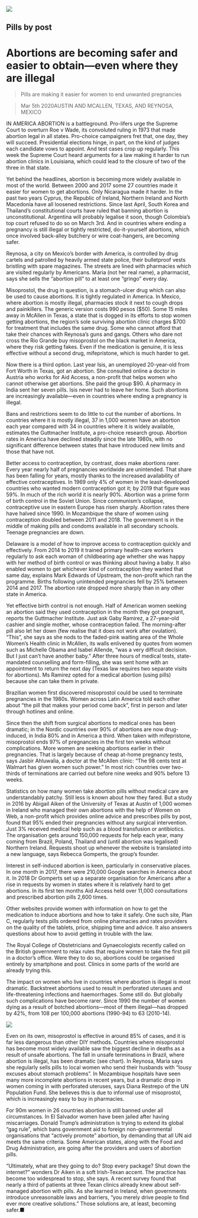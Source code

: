 ![](./images/20200307_IRD001_0.jpg)

## Pills by post

# Abortions are becoming safer and easier to obtain—even where they are illegal

> Pills are making it easier for women to end unwanted pregnancies

> Mar 5th 2020AUSTIN AND MCALLEN, TEXAS, AND REYNOSA, MEXICO

IN AMERICA ABORTION is a battleground. Pro-lifers urge the Supreme Court to overturn Roe v Wade, its convoluted ruling in 1973 that made abortion legal in all states. Pro-choice campaigners fret that, one day, they will succeed. Presidential elections hinge, in part, on the kind of judges each candidate vows to appoint. And test cases crop up regularly. This week the Supreme Court heard arguments for a law making it harder to run abortion clinics in Louisiana, which could lead to the closure of two of the three in that state.

Yet behind the headlines, abortion is becoming more widely available in most of the world. Between 2000 and 2017 some 27 countries made it easier for women to get abortions. Only Nicaragua made it harder. In the past two years Cyprus, the Republic of Ireland, Northern Ireland and North Macedonia have all loosened restrictions. Since last April, South Korea and Thailand’s constitutional courts have ruled that banning abortion is unconstitutional. Argentina will probably legalise it soon, though Colombia’s top court refused to do so on March 3rd. And in countries where ending a pregnancy is still illegal or tightly restricted, do-it-yourself abortions, which once involved back-alley butchery or wire coat-hangers, are becoming safer.

Reynosa, a city on Mexico’s border with America, is controlled by drug cartels and patrolled by heavily armed state police, their bulletproof vests bristling with spare magazines. The streets are lined with pharmacies which are visited regularly by Americans. Maria (not her real name), a pharmacist, says she sells the “abortion pill” to at least one “gringo” every day.

Misoprostol, the drug in question, is a stomach-ulcer drug which can also be used to cause abortions. It is tightly regulated in America. In Mexico, where abortion is mostly illegal, pharmacies stock it next to cough drops and painkillers. The generic version costs 990 pesos ($50). Some 15 miles away in McAllen in Texas, a state that is dogged in its efforts to stop women getting abortions, the region’s sole surviving abortion clinic charges $700 for treatment that includes the same drug. Some who cannot afford that take their chances with Reynosa’s guns and gangs. Others who dare not cross the Rio Grande buy misoprostol on the black market in America, where they risk getting fakes. Even if the medication is genuine, it is less effective without a second drug, mifepristone, which is much harder to get.

Now there is a third option. Last year Isis, an unemployed 20-year-old from Fort Worth in Texas, got an abortion. She consulted online a doctor in Austria who works for Aid Access, a non-profit that helps women who cannot otherwise get abortions. She paid the group $90. A pharmacy in India sent her seven pills. Isis never had to leave her home. Such abortions are increasingly available—even in countries where ending a pregnancy is illegal.

Bans and restrictions seem to do little to cut the number of abortions. In countries where it is mostly illegal, 37 in 1,000 women have an abortion each year compared with 34 in countries where it is widely available, estimates the Guttmacher Institute, a pro-choice research group. Abortion rates in America have declined steadily since the late 1980s, with no significant difference between states that have introduced new limits and those that have not.

Better access to contraception, by contrast, does make abortions rarer. Every year nearly half of pregnancies worldwide are unintended. That share has been falling for years, mostly thanks to the increased availability of effective contraceptives. In 1969 only 4% of women in the least-developed countries who wanted modern contraception got it; by 2019 that figure was 59%. In much of the rich world it is nearly 90%. Abortion was a prime form of birth control in the Soviet Union. Since communism’s collapse, contraceptive use in eastern Europe has risen sharply. Abortion rates there have halved since 1990. In Mozambique the share of women using contraception doubled between 2011 and 2018. The government is in the middle of making pills and condoms available in all secondary schools. Teenage pregnancies are down.

Delaware is a model of how to improve access to contraception quickly and effectively. From 2014 to 2019 it trained primary health-care workers regularly to ask each woman of childbearing age whether she was happy with her method of birth control or was thinking about having a baby. It also enabled women to get whichever kind of contraception they wanted that same day, explains Mark Edwards of Upstream, the non-profit which ran the programme. Births following unintended pregnancies fell by 25% between 2014 and 2017. The abortion rate dropped more sharply than in any other state in America.

Yet effective birth control is not enough. Half of American women seeking an abortion said they used contraception in the month they got pregnant, reports the Guttmacher Institute. Just ask Gaby Ramirez, a 27-year-old cashier and single mother, whose contraception failed. The morning-after pill also let her down (few realise that it does not work after ovulation). “This”, she says as she nods to the faded-pink waiting area of the Whole Women’s Health clinic in McAllen, its walls enlivened by quotes from women such as Michelle Obama and Isabel Allende, “was a very difficult decision. But I just can’t have another baby.” After three hours of medical tests, state-mandated counselling and form-filling, she was sent home with an appointment to return the next day (Texas law requires two separate visits for abortions). Ms Ramirez opted for a medical abortion (using pills) because she can take them in private.

Brazilian women first discovered misoprostol could be used to terminate pregnancies in the 1980s. Women across Latin America told each other about “the pill that makes your period come back”, first in person and later through hotlines and online.

Since then the shift from surgical abortions to medical ones has been dramatic; in the Nordic countries over 90% of abortions are now drug-induced, in India 80% and in America a third. When taken with mifepristone, misoprostol ends 97% of pregnancies in the first ten weeks without complications. More women are seeking abortions earlier in their pregnancies. That is largely because of cheap at-home pregnancy tests, says Jasbir Ahluwalia, a doctor at the McAllen clinic: “The 98 cents test at Walmart has given women such power.” In most rich countries over two-thirds of terminations are carried out before nine weeks and 90% before 13 weeks.

Statistics on how many women take abortion pills without medical care are understandably patchy. Still less is known about how they fared. But a study in 2016 by Abigail Aiken of the University of Texas at Austin of 1,000 women in Ireland who managed their own abortions with the help of Women on Web, a non-profit which provides online advice and prescribes pills by post, found that 95% ended their pregnancies without any surgical intervention. Just 3% received medical help such as a blood transfusion or antibiotics. The organisation gets around 150,000 requests for help each year, many coming from Brazil, Poland, Thailand and (until abortion was legalised) Northern Ireland. Requests shoot up whenever the website is translated into a new language, says Rebecca Gomperts, the group’s founder.

Interest in self-induced abortion is keen, particularly in conservative places. In one month in 2017, there were 210,000 Google searches in America about it. In 2018 Dr Gomperts set up a separate organisation for Americans after a rise in requests by women in states where it is relatively hard to get abortions. In its first ten months Aid Access held over 11,000 consultations and prescribed abortion pills 2,600 times.

Other websites provide women with information on how to get the medication to induce abortions and how to take it safely. One such site, Plan C, regularly tests pills ordered from online pharmacies and rates providers on the quality of the tablets, price, shipping time and advice. It also answers questions about how to avoid getting in trouble with the law.

The Royal College of Obstetricians and Gynaecologists recently called on the British government to relax rules that require women to take the first pill in a doctor’s office. Were they to do so, abortions could be organised entirely by smartphone and post. Clinics in some parts of the world are already trying this.

The impact on women who live in countries where abortion is illegal is most dramatic. Backstreet abortions used to result in perforated uteruses and life-threatening infections and haemorrhages. Some still do. But globally such complications have become rarer. Since 1990 the number of women dying as a result of botched abortions—most of them illegal—has dropped by 42%, from 108 per 100,000 abortions (1990-94) to 63 (2010-14).

![](./images/20200307_IRC569.png)

Even on its own, misoprostol is effective in around 85% of cases, and it is far less dangerous than other DIY methods. Countries where misoprostol has become most widely available saw the biggest decline in deaths as a result of unsafe abortions. The fall in unsafe terminations in Brazil, where abortion is illegal, has been dramatic (see chart). In Reynosa, Maria says she regularly sells pills to local women who send their husbands with “lousy excuses about stomach problems”. In Mozambique hospitals have seen many more incomplete abortions in recent years, but a dramatic drop in women coming in with perforated uteruses, says Diana Restrepo of the UN Population Fund. She believes this is due to informal use of misoprostol, which is increasingly easy to buy in pharmacies.

For 90m women in 26 countries abortion is still banned under all circumstances. In El Salvador women have been jailed after having miscarriages. Donald Trump’s administration is trying to extend its global “gag rule”, which bans government aid to foreign non-governmental organisations that “actively promote” abortion, by demanding that all UN aid meets the same criteria. Some American states, along with the Food and Drug Administration, are going after the providers and users of abortion pills.

“Ultimately, what are they going to do? Stop every package? Shut down the internet?” wonders Dr Aiken in a soft Irish-Texan accent. The practice has become too widespread to stop, she says. A recent survey found that nearly a third of patients at three Texan clinics already knew about self-managed abortion with pills. As she learned in Ireland, when governments introduce unreasonable laws and barriers, “you merely drive people to find ever more creative solutions.” Those solutions are, at least, becoming safer.■